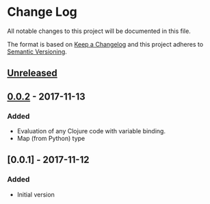 # Change Log
All notable changes to this project will be documented in this file.

The format is based on [Keep a Changelog](http://keepachangelog.com/)
and this project adheres to [Semantic Versioning](http://semver.org/).


## [Unreleased]

## [0.0.2] - 2017-11-13
### Added
- Evaluation of any Clojure code with variable binding.
- Map (from Python) type

## [0.0.1] - 2017-11-12
### Added
- Initial version

[Unreleased]: https://github.com/plandes/clj-py4j/compare/v0.0.1...HEAD
[0.0.2]: https://github.com/plandes/clj-py4j/compare/v0.0.1...v0.0.2
